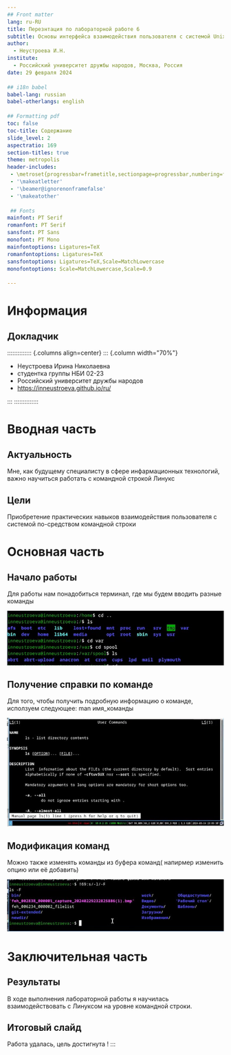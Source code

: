 ```yaml
---
## Front matter
lang: ru-RU
title: Перезнтация по лабораторной работе 6
subtitle: Основы интерфейса взаимодействия пользователя с системой Unix на уровне командной строки
author:
  - Неустроева И.Н.
institute:
  - Российский университет дружбы народов, Москва, Россия
date: 29 февраля 2024

## i18n babel
babel-lang: russian
babel-otherlangs: english

## Formatting pdf
toc: false
toc-title: Содержание
slide_level: 2
aspectratio: 169
section-titles: true
theme: metropolis
header-includes:
 - \metroset{progressbar=frametitle,sectionpage=progressbar,numbering=fraction}
 - '\makeatletter'
 - '\beamer@ignorenonframefalse'
 - '\makeatother'
 
 ## Fonts
mainfont: PT Serif
romanfont: PT Serif
sansfont: PT Sans
monofont: PT Mono
mainfontoptions: Ligatures=TeX
romanfontoptions: Ligatures=TeX
sansfontoptions: Ligatures=TeX,Scale=MatchLowercase
monofontoptions: Scale=MatchLowercase,Scale=0.9
 
---
```


# Информация

## Докладчик

:::::::::::::: {.columns align=center}
::: {.column width="70%"}

  * Неустроева Ирина Николаевна
  * студентка группы НБИ 02-23
  * Российский университет дружбы народов
  * <https://inneustroeva.github.io/ru/>

:::
::::::::::::::

# Вводная часть

## Актуальность 

Мне, как будущему специалисту в сфере инфармационных технологий, важно научиться работать с командной строкой Линукс

## Цели 

Приобретение практических навыков взаимодействия пользователя с системой по-средством командной строки

# Основная часть
 
## Начало работы

Для работы нам понадобиться терминал, где мы будем вводить разные команды

![](image/1.jpg)

## Получение справки по команде

Для того, чтобы получить подробную информацию о команде, исползуем следующее: man имя_команды

![](image/2.jpg)

## Модификация команд

Можно также изменять команды из буфера команд( напирмер изменить опцию или её добавить)

![](image/3.jpg)

# Заключительная часть

## Результаты

В ходе выполнения лабораторной работы я научилась взаимодействовать с Линуксом на уровне командной строки.

## Итоговый слайд

Работа удалась, цель достигнута !
:::






